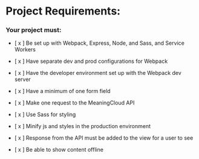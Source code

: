 # Project Requirements:

### Your project must:

- [ x ] Be set up with Webpack, Express, Node, and Sass, and Service Workers

- [ x ] Have separate dev and prod configurations for Webpack

- [ x ] Have the developer environment set up with the Webpack dev server

- [ x ] Have a minimum of one form field

- [ x ] Make one request to the MeaningCloud API

- [ x ] Use Sass for styling

- [ x ] Minify js and styles in the production environment

- [ x ] Response from the API must be added to the view for a user to see 

- [ x ] Be able to show content offline